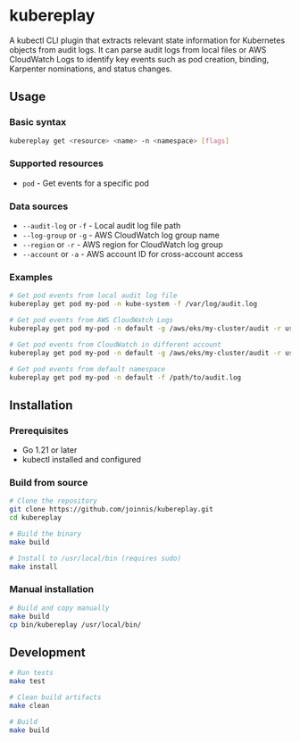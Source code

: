 # kubereplay

A kubectl CLI plugin that extracts relevant state information for Kubernetes objects from audit logs. It can parse audit logs from local files or AWS CloudWatch Logs to identify key events such as pod creation, binding, Karpenter nominations, and status changes.

## Usage

### Basic syntax
```bash
kubereplay get <resource> <name> -n <namespace> [flags]
```

### Supported resources
- `pod` - Get events for a specific pod

### Data sources
- `--audit-log` or `-f` - Local audit log file path
- `--log-group` or `-g` - AWS CloudWatch log group name
- `--region` or `-r` - AWS region for CloudWatch log group
- `--account` or `-a` - AWS account ID for cross-account access

### Examples

```bash
# Get pod events from local audit log file
kubereplay get pod my-pod -n kube-system -f /var/log/audit.log

# Get pod events from AWS CloudWatch Logs
kubereplay get pod my-pod -n default -g /aws/eks/my-cluster/audit -r us-west-2

# Get pod events from CloudWatch in different account
kubereplay get pod my-pod -n default -g /aws/eks/my-cluster/audit -r us-west-2 -a 123456789012

# Get pod events from default namespace
kubereplay get pod my-pod -n default -f /path/to/audit.log
```

## Installation

### Prerequisites
- Go 1.21 or later
- kubectl installed and configured

### Build from source

```bash
# Clone the repository
git clone https://github.com/joinnis/kubereplay.git
cd kubereplay

# Build the binary
make build

# Install to /usr/local/bin (requires sudo)
make install
```

### Manual installation

```bash
# Build and copy manually
make build
cp bin/kubereplay /usr/local/bin/
```

## Development

```bash
# Run tests
make test

# Clean build artifacts
make clean

# Build
make build
```

